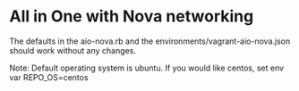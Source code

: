 # All in One with Nova networking

The defaults in the aio-nova.rb and the environments/vagrant-aio-nova.json should work without any changes.

Note: Default operating system is ubuntu. If you would like centos, set env var REPO_OS=centos
